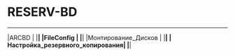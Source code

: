 # RESERV-BD

__________________________________
|ARCBD                           |
|________________________________|
|FileConfig                      |
|________________________________|
|Монтирование_Дисков             |
|________________________________|
|Настройка_резервного_копирования|
|________________________________|
